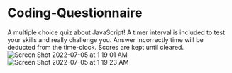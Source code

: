 # Coding-Questionnaire

A multiple choice quiz about JavaScript! A timer interval is included to test your skills and really challenge you. Answer incorrectly time will be deducted from the time-clock. Scores are kept until cleared. ![Screen Shot 2022-07-05 at 1 19 01 AM](https://user-images.githubusercontent.com/102004484/177255087-4f2f18e4-1a54-4b00-881d-c8af9ed03b7f.png)
![Screen Shot 2022-07-05 at 1 19 23 AM](https://user-images.githubusercontent.com/102004484/177255093-29d01f93-2b1b-4978-b0ed-6a33b59be914.png)
